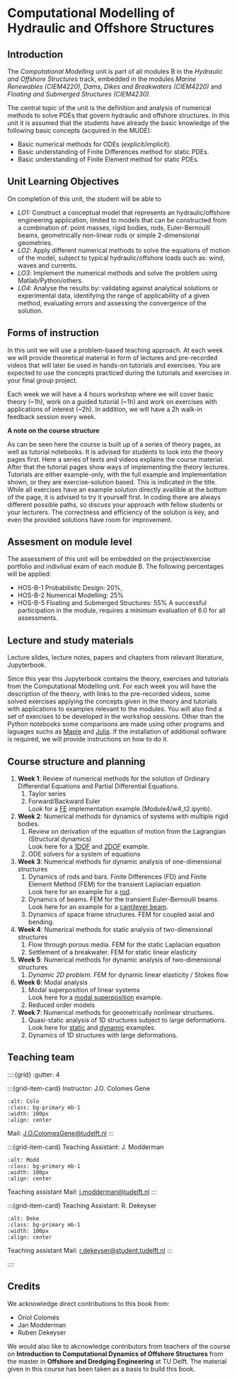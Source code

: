 # Computational Modelling of Hydraulic and Offshore Structures

## Introduction

The *Computational Modelling* unit is part of all modules B in the *Hydraulic and Offshore Structures* track, embedded in the modules *Marine Renewables (CIEM4220)*, *Dams, Dikes and Breakwaters (CIEM4220)* and *Floating and Submerged Structures (CIEM4230)*. 

The central topic of the unit is the definition and analysis of numerical methods to solve PDEs that govern hydraulic and offshore structures. In this unit it is assumed that the students have already the basic knowledge of the following basic concepts (acquired in the MUDE): 

- Basic numerical methods for ODEs (explicit/implicit). 
- Basic understanding of Finite Differences method for static PDEs. 
- Basic understanding of Finite Element method for static PDEs.

## Unit Learning Objectives

On completion of this unit, the student will be able to
- *LO1:* Construct a conceptual model that represents an hydraulic/offshore engineering application, limited to models that can be constructed from a combination of: point masses, rigid bodies, rods, Euler-Bernoulli beams, geometrically non-linear rods or simple 2-dimensional geometries.
- *LO2*: Apply different numerical methods to solve the equations of motion of the model, subject to typical hydraulic/offshore loads such as: wind, waves and currents.
- *LO3*: Implement the numerical methods and solve the problem using Matlab/Python/others.
- *LO4*: Analyse the results by: validating against analytical solutions or experimental data, identifying the range of applicability of a given method, evaluating errors and assessing the convergence of the solution.

## Forms of instruction

In this unit we will use a problem-based teaching approach. At each week we will provide theoretical material in form of lectures and pre-recorded videos that will later be used in hands-on tutorials and exercises. You are expected to use the concepts practiced during the tutorials and exercises in your final group project. 

Each week we will have a 4 hours workshop where we will cover basic theory (~1h), work on a guided tutorial (~1h) and work on exercises with applications of interest (~2h). In addition, we will have a 2h walk-in feedback session every week. 

**A note on the course structure**

As can be seen here the course is built up of a series of theory pages, as well as tutorial notebooks. It is advised for students to look into the theory pages first. Here a series of texts and videos explains the course material. After that the tutorial pages show ways of implementing the theory lectures. Tutorials are either example-only, with the full example and implementation shown, or they are exercise-solution based. This is indicated in the title. While all exercises have an example solution directly availible at the bottom of the page, it is advised to try it yourself first. In coding there are always different possible paths, so discuss your approach with fellow students or your lecturers. The correctness and efficiency of the solution is key, and even the provided solutions have room for improvement. 

## Assesment on module level

The assessment of this unit will be embedded on the project/exercise portfolio and indivilual exam of each module B. The following percentages will be applied:
-	HOS-B-1 Probabilistic Design: 20%, 
-	HOS-B-2 Numerical Modelling: 25%
-	HOS-B-5 Floating and Submerged Structures: 55%
A successful participation in the module, requires a minimum evaluation of 6.0 for all assessments.

## Lecture and study materials

Lecture slides, lecture notes, papers and chapters from relevant literature, Jupyterbook.

Since this year this Jupyterbook contains the theory, exercises and tutorials from the Computational Modelling unit. For each week you will have the description of the theory, with links to the pre-recorded videos, some solved exercises applying the concepts given in the theory and tutorials with applications to examples relevant to the modules. You will also find a set of exercises to be developed in the workshop sessions. Other than the Python notebooks some comparisons are made using other programs and laguages suchs as [Maple](https://www.maplesoft.com/) and [Julia](https://julialang.org/).  If the installation of additional software is required, we will provide instructions on how to do it.

## Course structure and planning

1. **Week 1**: Review of numerical methods for the solution of Ordinary Differential Equations and Partial Differential Equations.
   1. Taylor series
   2. Forward/Backward Euler
      <br> Look for a [FE](./Module1/w1_t1.ipynb) implementation example.(Module4/w4_t2.ipynb).
2. **Week 2**: Numerical methods for dynamics of systems with multiple rigid bodies. 
   1. Review on derivation of the equation of motion from the Lagrangian (Structural dynamics)
      <br> Look here for a [1DOF](./Module2/w2_t1.ipynb) and [2DOF](./Module2/w2_t2.ipynb) example.
   2. ODE solvers for a system of equations
3. **Week 3**: Numerical methods for dynamic analysis of one-dimensional structures
   1. Dynamics of rods and bars. Finite Differences (FD) and Finite Element Method (FEM) for the transient Laplacian equation
      <br> Look here for an example for a [rod](Module4/w4_t1.ipynb). 
   2. Dynamics of beams. FEM for the transient Euler-Bernoulli beams.
   <br> Look here for an example for a [cantilever beam](Module4/w4_t2.ipynb).
   3. Dynamics of space frame structures. FEM for coupled axial and bending. 
4. **Week 4**: Numerical methods for static analysis of two-dimensional structures
   1. Flow through porous media. FEM for the static Laplacian equation
   2. Settlement of a breakwater. FEM for static linear elasticity
5. **Week 5**: Numerical methods for dynamic analysis of two-dimensional structures
   1. *Dynamic 2D problem*. FEM for dynamic linear elasticity / Stokes flow
6. **Week 6**: Modal analysis
   1. Modal superposition of linear systems
      <br> Look here for a [modal superposition](w5_t1.ipynb) example.
   2. Reduced order models
7. **Week 7**: Numerical methods for geometrically nonlinear structures.
   1. Quasi-static analysis of 1D structures subject to large deformations.
      <br> Look here for [static](w6_t1.ipynb) and [dynamic](w6_t2.ipynb) examples.
   2. Dynamics of 1D structures with large deformations.


## Teaching team ##

::::{grid}
:gutter: 4

:::{grid-item-card} Instructor: J.O. Colomes Gene
```{image} ./images/ProfilePics/Colomes_profilepic.png
:alt: Colo
:class: bg-primary mb-1
:width: 100px
:align: center
```
Mail: [J.O.ColomesGene@tudelft.nl](mailto:J.O.ColomesGene@tudelft.nl)
:::

:::{grid-item-card} Teaching Assistant: J. Modderman
```{image} ./images/ProfilePics/Modderman_profilepic.png
:alt: Modd
:class: bg-primary mb-1
:width: 100px
:align: center
```
Teaching assistant
Mail: [j.modderman@tudelft.nl](mailto:j.modderman@tudelft.nl)
:::

:::{grid-item-card} Teaching Assistant: R. Dekeyser
```{image} ./images/ProfilePics/Dekeyser_profilepic.png
:alt: Deke
:class: bg-primary mb-1
:width: 100px
:align: center
```
Teaching assistant
Mail: [r.dekeyser@student.tudelft.nl](mailto:r.dekeyser@student.tudelft.nl)
:::

::::

## Credits ##

We acknowledge direct contributions to this book from:
- Oriol Colomés
- Jan Modderman
- Ruben Dekeyser

We would also like to akcnowledge contributors from teachers of the course on **Introduction to Computational Dynamics of Offshore Structures** from the master in **Offshore and Dredging Engineering** at TU Delft. The material given in this course has been taken as a basis to build this book.